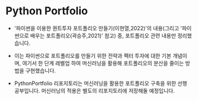 # Python Portfolio

- '파이썬을 이용한 퀀트투자 포트폴리오 만들기(이현열,2022)'의 내용(그리고 '파이썬으로 배우는 포트폴리오(곽승주,2021)' 참고) 중, 포트폴리오 관련 내용만 정리했습니다.

- 이는 파이썬으로 포트폴리오를 만들기 위한 전략과 팩터 투자에 대한 기본 개념이며, 여기서 한 단계 레벨업 하여 머신러닝을 활용해 포트폴리오의 분산을 줄이는 방법을 구현했습니다.

- PythonPortfolio 리포지토리는 머신러닝을 활용한 포트폴리오 구축을 위한 선행 공부입니다. 머신러닝의 적용은 별도의 리포지토리에 저장해둘 예정입니다.
